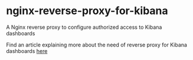 # nginx-reverse-proxy-for-kibana
A Nginx reverse proxy to configure authorized access to Kibana dashboards

Find an article explaining more about the need of reverse proxy for Kibana dashboards [here](https://udaysagars.wordpress.com/2016/04/04/how-i-configured-authorized-access-to-kibana-dashboards/)
